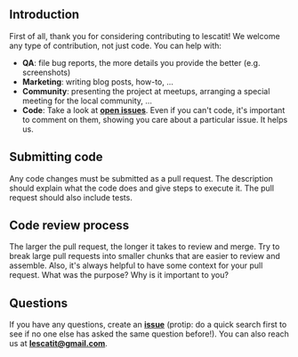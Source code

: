 ## Introduction

First of all, thank you for considering contributing to lescatit! We welcome any type of contribution, not just code. You can help with: 

- **QA**: file bug reports, the more details you provide the better (e.g. screenshots)
- **Marketing**: writing blog posts, how-to, ...
- **Community**: presenting the project at meetups, arranging a special meeting for the local community, ...
- **Code**: Take a look at **[open issues](https://github.com/mtnmunuklu/lescatit/issues)**. Even if you can't code, it's important to comment on them, showing you care about a particular issue. It helps us.

## Submitting code

Any code changes must be submitted as a pull request. The description should explain what the code does and give steps to execute it. The pull request should also include tests.

## Code review process

The larger the pull request, the longer it takes to review and merge. Try to break large pull requests into smaller chunks that are easier to review and assemble.
Also, it's always helpful to have some context for your pull request. What was the purpose? Why is it important to you?

## Questions

If you have any questions, create an **[issue](https://github.com/mtnmunuklu/lescatit/issues/new)** (protip: do a quick search first to see if no one else has asked the same question before!).
You can also reach us at **[lescatit@gmail.com](mailto:lescatit@gmail.com)**.

<!-- This `CONTRIBUTING.md` is based on @gocolly's contributing file (https://github.com/gocolly/coly/CONTRIBUTING.md) -->